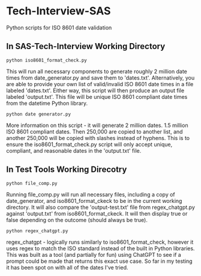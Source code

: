 # Tech-Interview-SAS
Python scripts for ISO 8601 date validation

  ## In SAS-Tech-Interview Working Directory

    python iso8601_format_check.py

   This will run all necessary components to generate roughly 2 million date times from date_generator.py and save them to 'dates.txt'. 
   Alternatively, you are able to provide your own list of valid/invalid ISO 8601 date times in a file labeled 'dates.txt'.
   Either way, this script will then produce an output file labeled 'output.txt'. This file will be unique ISO 8601 compliant date times from the datetime Python library.

    python date generator.py

  More information on this script - it will generate 2 million dates. 1.5 million ISO 8601 compliant dates. Then 250,000 are copied to another list, and another 250,000 will be copied with slashes instead of hyphens.
  This is to ensure the iso8601_format_check.py script will only accept unique, compliant, and reasonable dates in the 'output.txt' file.



## In Test Tools Working Direcotry

    python file_comp.py

  Running file_comp.py will run all necessary files, including a copy of date_generator, and iso8601_format_ckeck to be in the current working directory. It will also compare the 'output-test.txt' file from regex_chatgpt.py against 'output.txt' from iso8601_format_ckeck. It will then display true or false depending on the outcome (should always be true).

    python regex_chatgpt.py

regex_chatgpt - logically runs similarly to iso8601_format_check, however it uses regex to match the ISO standard instead of the built in Python libraries. This was built as a tool (and partially for fun) using ChatGPT to see if a prompt could be made that returns this exact use case. So far in my testing it has been spot on with all of the dates I've tried.

  
